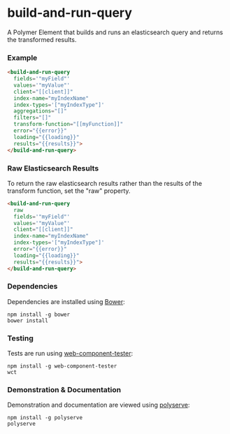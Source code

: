 # build-and-run-query

A Polymer Element that builds and runs an elasticsearch query and returns the transformed results.

### Example
```html
<build-and-run-query
  fields='"myField"'
  values='"myValue"'
  client="[[client]]"
  index-name="myIndexName"
  index-types='["myIndexType"]'
  aggregations="[]"
  filters="[]"
  transform-function="[[myFunction]]"
  error="{{error}}"
  loading="{{loading}}"
  results="{{results}}">
</build-and-run-query>
```

### Raw Elasticsearch Results

To return the raw elasticsearch results rather than the results of the transform function, set the "raw" property.

```html
<build-and-run-query
  raw
  fields='"myField"'
  values='"myValue"'
  client="[[client]]"
  index-name="myIndexName"
  index-types='["myIndexType"]'
  error="{{error}}"
  loading="{{loading}}"
  results="{{results}}">
</build-and-run-query>
```

### Dependencies

Dependencies are installed using [Bower](http://bower.io/):

    npm install -g bower
    bower install

### Testing

Tests are run using [web-component-tester](https://github.com/Polymer/web-component-tester):

    npm install -g web-component-tester
    wct

### Demonstration & Documentation

Demonstration and documentation are viewed using [polyserve](https://github.com/PolymerLabs/polyserve):

    npm install -g polyserve
    polyserve


